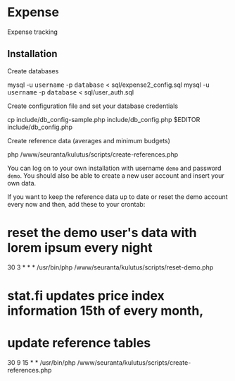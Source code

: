 Expense
=======

Expense tracking

Installation
------------

Create databases

 mysql -u <samp>username</samp> -p <samp>database</samp> < sql/expense2_config.sql
 mysql -u <samp>username</samp> -p <samp>database</samp> < sql/user_auth.sql

Create configuration file and set your database credentials

 cp include/db_config-sample.php include/db_config.php
 $EDITOR include/db_config.php

Create reference data (averages and minimum budgets)

 php /www/seuranta/kulutus/scripts/create-references.php

You can log on to your own installation with username `demo` and password `demo`. You should also be able to create a new user account and insert your own data.

If you want to keep the reference data up to date or reset the demo account
every now and then, add these to your crontab:

 # reset the demo user's data with lorem ipsum every night
 30 3 * * * /usr/bin/php /www/seuranta/kulutus/scripts/reset-demo.php
 
 # stat.fi updates price index information 15th of every month,
 # update reference tables
 30 9 15 * * /usr/bin/php /www/seuranta/kulutus/scripts/create-references.php
